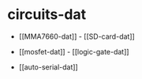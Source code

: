 
# circuits-dat 

- [[MMA7660-dat]] - [[SD-card-dat]]

- [[mosfet-dat]] - [[logic-gate-dat]]


- [[auto-serial-dat]]
